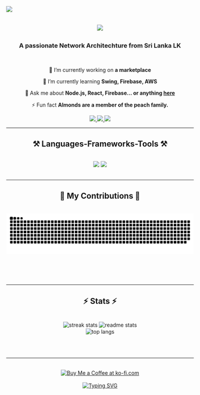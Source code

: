 <img align="left" src="https://visitor-badge.laobi.icu/badge?page_id=Gihan3077.Gihan3077" />

<h1 align="center">
    <img src="https://readme-typing-svg.herokuapp.com/?font=Righteous&size=35&center=true&vCenter=true&width=500&height=70&duration=4000&lines=Hi+There!+👋;+I'm+Gihan+Ishara!;" />
</h1>

<h3 align="center">A passionate Network Architechture from Sri Lanka LK</h3>

<br/>

<div align="center">
 
 🔭 I’m currently working on **a marketplace**
 
 🌱 I’m currently learning **Swing, Firebase, AWS**

💬 Ask me about **Node.js, React, Firebase... or anything [here](https://github.com/Gihan3077/Gihan3077/issues)**

⚡ Fun fact **Almonds are a member of the peach family.**

 </div>
 
<div align="center"> 
  <a href="www.gihan.edu.sl@gmail.com">
    <img src="https://img.shields.io/badge/Gmail-333333?style=for-the-badge&logo=gmail&logoColor=red" />
  </a>
  <a href="https://www.linkedin.com/in/gihan-kodikara-a4306b23a/" target="_blank">
    <img src="https://img.shields.io/badge/LinkedIn-0077B5?style=for-the-badge&logo=linkedin&logoColor=white" target="_blank" />
  </a>
  <a href="https://gihan3077.github.io" target="_blank">
     <img src="https://img.shields.io/badge/Portfolio-FF5722?style=for-the-badge&logo=todoist&logoColor=white" target="_blank" /> <!-- sqlite, safari, google-chrome are other good icon options -->
  </a>
</div>

 <hr/>
 
<h2 align="center">⚒️ Languages-Frameworks-Tools ⚒️</h2>
<br/>
<div align="center">
    <img src="https://skillicons.dev/icons?i=react,bootstrap,html,css,vscode,github,figma,git,r" />
    <img src="https://skillicons.dev/icons?i=nodejs,python,javascript,typescript,express,firebase,c,java,nextjs,mysql" /><br>
</div>

<br/>
<hr/>

<div align="center">
  <h2>🐍 My Contributions 🐍</h2>
  <br>
  <img alt="snake eating my contributions" src="https://raw.githubusercontent.com/salesp07/salesp07/output/github-contribution-grid-snake.svg" />
  
  <br/><br/><br/>
</div>

<hr/>

<h2 align="center">⚡ Stats ⚡</h2>
<br>
<div align=center>
  <img width=390 src="https://streak-stats.demolab.com/?user=Gihan3077&count_private=true&theme=react&border_radius=10" alt="streak stats"/>
  <img width=390 src="https://streak-stats.demolab.com/?user=Gihan3077&count_private=true&show_icons=true&theme=react&rank_icon=github&border_radius=10" alt="readme stats" />
  <br/>
  <img width=325 align="center" src="https://github-readme-stats-salesp07.vercel.app/api/top-langs/?username=Gihan3077&hide=HTML&langs_count=8&layout=compact&theme=react&border_radius=10&size_weight=0.5&count_weight=0.5&exclude_repo=github-readme-stats" alt="top langs" />
</div>

<br/><br/>

<hr/>

<br/>

<div align="center">
<a href='#' target='_blank'><img height='64' style='border:0px;height:64px;' src='https://storage.ko-fi.com/cdn/kofi1.png?v=3' border='0' alt='Buy Me a Coffee at ko-fi.com' /></a>
</div>

<br/>
<div align="center">
    <a href="https://git.io/typing-svg"><img src="https://readme-typing-svg.demolab.com?font=Fira+Code&size=15&duration=3000&pause=1000&color=0ABAF7&width=435&height=94&separator=%3C&lines=Thanks%2Bfor%2BVisiting%2B%E2%9C%8C%EF%B8%8F;%3CShoot%2Bme%2Bmessage%2Bon%2BLinkedIn+%3A)+%3CAlways%2Bdown%2Bto%2BCollab+%F0%9F%99%8C;" alt="Typing SVG" />
</a>
</div>

